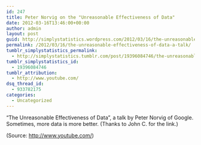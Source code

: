 ```yaml
---
id: 247
title: Peter Norvig on the "Unreasonable Effectiveness of Data"
date: 2012-03-16T13:46:00+00:00
author: admin
layout: post
guid: http://simplystatistics.wordpress.com/2012/03/16/the-unreasonable-effectiveness-of-data-a-talk
permalink: /2012/03/16/the-unreasonable-effectiveness-of-data-a-talk/
tumblr_simplystatistics_permalink:
  - http://simplystatistics.tumblr.com/post/19396084746/the-unreasonable-effectiveness-of-data-a-talk
tumblr_simplystatistics_id:
  - 19396084746
tumblr_attribution:
  - http://www.youtube.com/
dsq_thread_id:
  - 933782175
categories:
  - Uncategorized
---
```

“The Unreasonable Effectiveness of Data”, a talk by Peter Norvig of Google. Sometimes, more data is more better. (Thanks to John C. for the link.)

<div class="attribution">
  (<span>Source:</span> <a href="http://www.youtube.com/">http://www.youtube.com/</a>)
</div>